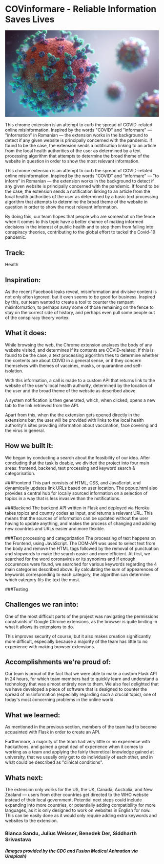 # COVinformare - Reliable Information Saves Lives

!["Image of a coronavirus"](imgs/readmeimage.jpg)

This chrome extension is an attempt to curb the spread of COVID-related online misinformation. Inspired by the words "COVID" and "informare" — "information" in Romanian — the extension works in the background to detect if any given website is principally concerned with the pandemic. If found to be the case, the extension sends a notification linking to an article from the local health authorities of the user as determined by a text processing algorithm that attempts to determine the broad theme of the website in question in order to show  the most relevant information.

This chrome extension is an attempt to curb the spread of COVID-related online misinformation. Inspired by the words "COVID" and "informare" — "to inform" in Romanian — the extension works in the background to detect if any given website is principally concerned with the pandemic. If found to be the case, the extension sends a notification linking to an article from the local health authorities of the user as determined by a basic text processing algorithm that attempts to determine the broad theme of the website in question in order to show  the most relevant information.

By doing this, our team hopes that people who are somewhat on the fence when it comes to this topic have a better chance of making informed decisions in the interest of public health and to stop them from falling into conspiracy theories, contributing to the global effort to tackel the Covid-19 pandemic.

## Track: 
Health

## Inspiration:
As the recent Facebook leaks reveal, misinformation and divisive content is not only often ignored, but it even seems to be good for business.
Inspired by this, our team wanted to create a tool to counter the rampant misinformation, to perhaps sway some of those remaining on the fence to stay on the correct side of history, and perhaps even pull some people out of the conspiracy theory vortex.

## What it does:
While browsing the web, the Chrome extension analyses the body of any website visited, and determines if its contents are COVID-related. If this is found to be the case, a text processing algorithm tries to determine whether the contents are about COVID in a general sense, or if they concern themselves with themes of vaccines, masks, or quarantine and self-isolation.

With this information, a call is made to a custom API that returns link to the website of the user's local health authority, determined by the location of the user and the broad theme of the website as described above.

A system notification is then generated, which, when clicked, opens a new tab to the link retrieved from the API.

Apart from this, when the the extension gets opened directly in the extensions bar, the user will be provided with links to the local health authority's sites providing information about vaccination, face covering and the virus in general.

## How we built it:
We began by conducting a search about the feasibility of our idea. After concluding that the task is doable, we divided the project into four main areas: frontend, backend, text processing and keyword search & categorisation. 

###Frontend
This part consists of HTML, CSS, and JavaScript, and dynamically updates link URLs based on user location. The popup.html also provides a central hub for locally sourced information on a selection of topics in a way that is less invasive than the notifications.

###Backend
The backend API written in Flask and deployed via Heroku takes topics and country codes as input, and returns a relevant URL. This means that the sources of information can be updated without the user having to update anything, and makes the process of changing and adding new countries and URLs easier and more flexible.

###Text processing and categorization
The processing of text happens on the Frontend, using JavaScript. The DOM-API was used to select text from the body and remove the HTML tags followed by the removal of punctuation and stopwords to make the search easier and more efficient. At first, we searched for the word coronavirus or its synonims and if enough occurences were found, we searched for various keywords regarding the 4 main categories described above. By calculating the sum of appearences of keywords corresponding to each category, the algorithm can determine which category fits the text the most.

###Testing


## Challenges we ran into:
One of the most difficult parts of the project was navigating the permissions constraints of Google Chrome extensions, as the browser is quite limiting in what it allows its extensions to do.

This improves security of course, but it also makes creation significantly more difficult, especially because a majority of the team has little to no experience with making browser extensions.

## Accomplishments we're proud of:
Our team is proud of the fact that we were able to make a custom Flask API in 24 hours, for which team members had to quickly learn and understand a technology that was almost entirely new to them. We also feel delighted that we have developed a piece of software that is designed to counter the spread of misinformation (especially regarding such a crucial topic), one of today's most concerning problems in the online world.

## What we learned:
As mentioned in the previous section, members of the team had to become acquainted with Flask in order to create an API.

Furthermore, a majority of the team had very little or no experience with hackathons, and gained a great deal of experience when it comes to working as a team and applying the fairly theoretical knowledge gained at university, that we usually only get to do individually of each other, and in what could be described as "clinical conditions".

## Whats next:
The extension only works for the US, the UK, Canada, Australia, and New Zealand — users from other countries get directed to the WHO website instead of their local government. Potential next steps could include expanding into more countries, or potentially adding compatibility for more languages, as it is only designed to work on websites in English for now. This can be easily done as it would only require adding extra keywords and websites to the extension.

### Bianca Sandu, Julius Weisser, Benedek Der, Siddharth Srivastava
##### (Images provided by the CDC and Fusion Medical Animation via Unsplash)
